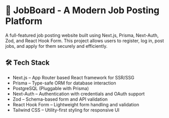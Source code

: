 # 🚀 JobBoard - A Modern Job Posting Platform
A full-featured job posting website built using Next.js, Prisma, Next-Auth, Zod, and React Hook Form. This project allows users to register, log in, post jobs, and apply for them securely and efficiently.

## 🛠 Tech Stack
- Next.js – App Router based React framework for SSR/SSG
- Prisma – Type-safe ORM for database interaction
- PostgreSQL  (Pluggable with Prisma)
- Next-Auth – Authentication with credentials and OAuth support
- Zod – Schema-based form and API validation
- React Hook Form – Lightweight form handling and validation
- Tailwind CSS – Utility-first styling for responsive UI


